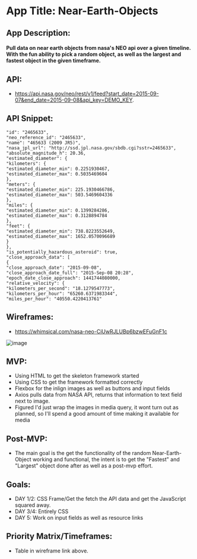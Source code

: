 # App Title: Near-Earth-Objects


## App Description: 
#### Pull data on near earth objects from nasa's NEO api over a given timeline. With the fun ability to pick a random object, as well as the largest and fastest object in the given timeframe.


## API: 
- https://api.nasa.gov/neo/rest/v1/feed?start_date=2015-09-07&end_date=2015-09-08&api_key=DEMO_KEY.


## API Snippet:

```
"id": "2465633",
"neo_reference_id": "2465633",
"name": "465633 (2009 JR5)",
"nasa_jpl_url": "http://ssd.jpl.nasa.gov/sbdb.cgi?sstr=2465633",
"absolute_magnitude_h": 20.36,
"estimated_diameter": {
"kilometers": {
"estimated_diameter_min": 0.2251930467,
"estimated_diameter_max": 0.5035469604
},
"meters": {
"estimated_diameter_min": 225.1930466786,
"estimated_diameter_max": 503.5469604336
},
"miles": {
"estimated_diameter_min": 0.1399284286,
"estimated_diameter_max": 0.3128894784
},
"feet": {
"estimated_diameter_min": 738.8223552649,
"estimated_diameter_max": 1652.0570096689
}
},
"is_potentially_hazardous_asteroid": true,
"close_approach_data": [
{
"close_approach_date": "2015-09-08",
"close_approach_date_full": "2015-Sep-08 20:28",
"epoch_date_close_approach": 1441744080000,
"relative_velocity": {
"kilometers_per_second": "18.1279547773",
"kilometers_per_hour": "65260.6371983344",
"miles_per_hour": "40550.4220413761"
```
               
               
## Wireframes: 
- https://whimsical.com/nasa-neo-CiUwRJLUBp6bzwEFuGnF1c


![image](https://user-images.githubusercontent.com/92862291/140770223-3c2364ef-3172-4003-97c8-048b6d1dc602.png)



## MVP: 
- Using HTML to get the skeleton framework started
- Using CSS to get the framework formatted correctly
- Flexbox for the inlign images as well as buttons and input fields
- Axios pulls data from NASA API, returns that information to text field next to image.
- Figured I'd just wrap the images in media query, it wont turn out as planned, so I'll spend a good amount of time making it available for media


## Post-MVP: 
- The main goal is the get the functionality of the random Near-Earth-Object working and functional, the intent is to get the "Fastest" and "Largest" object done after as well as a post-mvp effort.

## Goals: 

- DAY 1/2: CSS Frame/Get the fetch the API data and get the JavaScript squared away.
- DAY 3/4: Entirely CSS
- DAY 5: Work on input fields as well as resource links




## Priority Matrix/Timeframes: 
- Table in wireframe link above.



